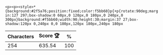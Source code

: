 `<p><p><style>*{background:#2f5a76;position:fixed;color:f5bb60}p{+p{rotate:90deg;margin:127 297;box-shadow:0 60px,0 120px,0 180px,0 240px,0 300px}background:#f5bb60;width:90;height:30;margin:37 27;box-shadow:120px 0,240px 0,0 180px,120px 180px,240px 180px`

| Characters | Score 🏆 | %   |
| ---------- | -------- | --- |
| 254        | 635.54   | 100 |
